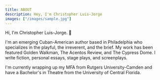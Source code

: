 ```yaml
---
title: ABOUT
description: Hey, I'm Christopher Luis-Jorge
images: ["/images/sample.jpg"]
---
```



Hi, I'm Christopher Luis-Jorge. :wave:

I'm an emerging Cuban-American author based in Philadelphia who specializes in the playful, the irreverent, and the brief. My work has been featured Golden Walkman, The Acentos Review, and The Cypress Dome. I write fiction, personal essays, stage plays, and screenplays.

I'm currently wrapping up my MFA from Rutgers University-Camden and have a Bachelor's in Theatre from the University of Central Florida.
